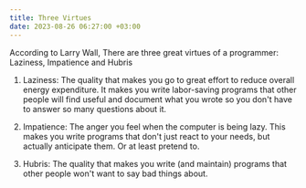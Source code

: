 ```yaml
---
title: Three Virtues
date: 2023-08-26 06:27:00 +03:00
---
```


According to Larry Wall, There are three great virtues of a programmer: Laziness, Impatience and Hubris

1. Laziness: The quality that makes you go to great effort to reduce overall energy expenditure. It makes you write labor-saving programs that other people will find useful and document what you wrote so you don't have to answer so many questions about it.

2. Impatience: The anger you feel when the computer is being lazy. This makes you write programs that don't just react to your needs, but actually anticipate them. Or at least pretend to.

3. Hubris: The quality that makes you write (and maintain) programs that other people won't want to say bad things about.